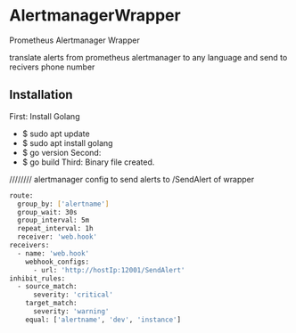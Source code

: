 # AlertmanagerWrapper
Prometheus Alertmanager Wrapper

translate alerts from prometheus alertmanager to any language
and send to recivers phone number

## Installation

First: 
Install Golang
- $ sudo apt update
- $ sudo apt install golang
- $ go version
Second:
- $ go build
Third:
Binary file created.

//////// alertmanager config to send alerts to /SendAlert of wrapper

```bash
route:
  group_by: ['alertname']
  group_wait: 30s
  group_interval: 5m
  repeat_interval: 1h
  receiver: 'web.hook'
receivers:
  - name: 'web.hook'
    webhook_configs:
      - url: 'http://hostIp:12001/SendAlert'
inhibit_rules:
  - source_match:
      severity: 'critical'
    target_match:
      severity: 'warning'
    equal: ['alertname', 'dev', 'instance']
```
    
